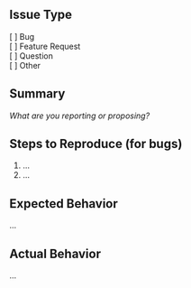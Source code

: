 ## Issue Type
[ ] Bug  
[ ] Feature Request  
[ ] Question  
[ ] Other  

## Summary
_What are you reporting or proposing?_

## Steps to Reproduce (for bugs)
1. …
2. …

## Expected Behavior
…

## Actual Behavior
…
